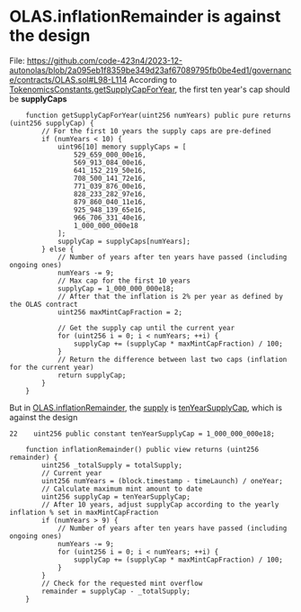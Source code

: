 # OLAS.inflationRemainder is against the design
File: https://github.com/code-423n4/2023-12-autonolas/blob/2a095eb1f8359be349d23af67089795fb0be4ed1/governance/contracts/OLAS.sol#L98-L114
According to [TokenomicsConstants.getSupplyCapForYear](https://github.com/code-423n4/2023-12-autonolas/blob/2a095eb1f8359be349d23af67089795fb0be4ed1/tokenomics/contracts/TokenomicsConstants.sol#L30-L61), the first ten year's cap should be **supplyCaps**
```solidity
    function getSupplyCapForYear(uint256 numYears) public pure returns (uint256 supplyCap) {
        // For the first 10 years the supply caps are pre-defined
        if (numYears < 10) {
            uint96[10] memory supplyCaps = [
                529_659_000_00e16,
                569_913_084_00e16,
                641_152_219_50e16,
                708_500_141_72e16,
                771_039_876_00e16,
                828_233_282_97e16,
                879_860_040_11e16,
                925_948_139_65e16,
                966_706_331_40e16,
                1_000_000_000e18
            ];
            supplyCap = supplyCaps[numYears];
        } else {
            // Number of years after ten years have passed (including ongoing ones)
            numYears -= 9;
            // Max cap for the first 10 years
            supplyCap = 1_000_000_000e18;
            // After that the inflation is 2% per year as defined by the OLAS contract
            uint256 maxMintCapFraction = 2;

            // Get the supply cap until the current year
            for (uint256 i = 0; i < numYears; ++i) {
                supplyCap += (supplyCap * maxMintCapFraction) / 100;
            }
            // Return the difference between last two caps (inflation for the current year)
            return supplyCap;
        }
    }
```

But in [OLAS.inflationRemainder](https://github.com/code-423n4/2023-12-autonolas/blob/2a095eb1f8359be349d23af67089795fb0be4ed1/governance/contracts/OLAS.sol#L98-L113), the [supply](https://github.com/code-423n4/2023-12-autonolas/blob/2a095eb1f8359be349d23af67089795fb0be4ed1/governance/contracts/OLAS.sol#L103C17-L103C26) is [tenYearSupplyCap](https://github.com/code-423n4/2023-12-autonolas/blob/2a095eb1f8359be349d23af67089795fb0be4ed1/governance/contracts/OLAS.sol#L24), which is against the design
```solidity
22    uint256 public constant tenYearSupplyCap = 1_000_000_000e18;
```
```solidity
    function inflationRemainder() public view returns (uint256 remainder) {
        uint256 _totalSupply = totalSupply;
        // Current year
        uint256 numYears = (block.timestamp - timeLaunch) / oneYear;
        // Calculate maximum mint amount to date
        uint256 supplyCap = tenYearSupplyCap;
        // After 10 years, adjust supplyCap according to the yearly inflation % set in maxMintCapFraction
        if (numYears > 9) {
            // Number of years after ten years have passed (including ongoing ones)
            numYears -= 9;
            for (uint256 i = 0; i < numYears; ++i) {
                supplyCap += (supplyCap * maxMintCapFraction) / 100;
            }
        }
        // Check for the requested mint overflow
        remainder = supplyCap - _totalSupply;
    }
```

